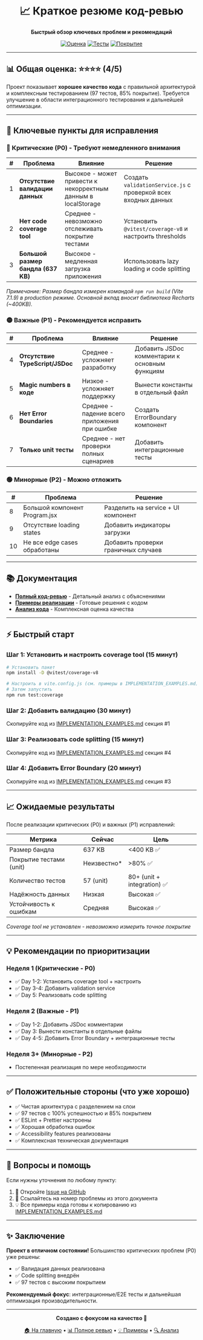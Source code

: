<div align="center">

# 📈 Краткое резюме код-ревью

**Быстрый обзор ключевых проблем и рекомендаций**

[![Оценка](https://img.shields.io/badge/rating-⭐⭐⭐⭐-blue)]()
[![Тесты](https://img.shields.io/badge/tests-97%20passing-success)]()
[![Покрытие](https://img.shields.io/badge/coverage-85%25-green)]()

</div>

---

## 📊 Общая оценка: ⭐⭐⭐⭐ (4/5)

Проект показывает **хорошее качество кода** с правильной архитектурой и комплексным тестированием (97 тестов, 85% покрытие). Требуется улучшение в области интеграционного тестирования и дальнейшей оптимизации.

---

## 🎯 Ключевые пункты для исправления

### 🔴 Критические (P0) - Требуют немедленного внимания

| # | Проблема | Влияние | Решение |
|---|----------|---------|---------|
| 1 | **Отсутствие валидации данных** | Высокое - может привести к некорректным данным в localStorage | Создать `validationService.js` с проверкой всех входных данных |
| 2 | **Нет code coverage tool** | Среднее - невозможно отслеживать покрытие тестами | Установить `@vitest/coverage-v8` и настроить thresholds |
| 3 | **Большой размер бандла (637 KB)** | Высокое - медленная загрузка приложения | Использовать lazy loading и code splitting |

*Примечание: Размер бандла измерен командой `npm run build` (Vite 7.1.9) в production режиме. Основной вклад вносит библиотека Recharts (~400KB).*

### 🟡 Важные (P1) - Рекомендуется исправить

| # | Проблема | Влияние | Решение |
|---|----------|---------|---------|
| 4 | **Отсутствие TypeScript/JSDoc** | Среднее - усложняет разработку | Добавить JSDoc комментарии к основным функциям |
| 5 | **Magic numbers в коде** | Низкое - усложняет поддержку | Вынести константы в отдельный файл |
| 6 | **Нет Error Boundaries** | Среднее - падение всего приложения при ошибке | Создать ErrorBoundary компонент |
| 7 | **Только unit тесты** | Среднее - нет проверки полных сценариев | Добавить интеграционные тесты |

### 🟢 Минорные (P2) - Можно отложить

| # | Проблема | Решение |
|---|----------|---------|
| 8 | Большой компонент Program.jsx | Разделить на service + UI компонент |
| 9 | Отсутствие loading states | Добавить индикаторы загрузки |
| 10 | Не все edge cases обработаны | Добавить проверки граничных случаев |

---

## 📚 Документация

- **[Полный код-ревью](./CODE_REVIEW_RU.md)** - Детальный анализ с объяснениями
- **[Примеры реализации](./IMPLEMENTATION_EXAMPLES.md)** - Готовые решения с кодом
- **[Анализ кода](./CODE_ANALYSIS_RU.md)** - Комплексная оценка качества

---

## ⚡ Быстрый старт

### Шаг 1: Установить и настроить coverage tool (15 минут)
```bash
# Установить пакет
npm install -D @vitest/coverage-v8

# Настроить в vite.config.js (см. примеры в IMPLEMENTATION_EXAMPLES.md)
# Затем запустить
npm run test:coverage
```

### Шаг 2: Добавить валидацию (30 минут)
Скопируйте код из [IMPLEMENTATION_EXAMPLES.md](./IMPLEMENTATION_EXAMPLES.md) секция #1

### Шаг 3: Реализовать code splitting (15 минут)
Скопируйте код из [IMPLEMENTATION_EXAMPLES.md](./IMPLEMENTATION_EXAMPLES.md) секция #4

### Шаг 4: Добавить Error Boundary (20 минут)
Скопируйте код из [IMPLEMENTATION_EXAMPLES.md](./IMPLEMENTATION_EXAMPLES.md) секция #3

---

## 📈 Ожидаемые результаты

После реализации критических (P0) и важных (P1) исправлений:

| Метрика | Сейчас | Цель |
|---------|--------|------|
| Размер бандла | 637 KB | <400 KB ✅ |
| Покрытие тестами (unit) | Неизвестно* | >80% ✅ |
| Количество тестов | 57 (unit) | 80+ (unit + integration) ✅ |
| Надёжность данных | Низкая | Высокая ✅ |
| Устойчивость к ошибкам | Средняя | Высокая ✅ |

*Coverage tool не установлен - невозможно измерить точное покрытие*

---

## 💡 Рекомендации по приоритизации

### Неделя 1 (Критические - P0)
- ✅ Day 1-2: Установить coverage tool + настроить
- ✅ Day 3-4: Добавить validation service
- ✅ Day 5: Реализовать code splitting

### Неделя 2 (Важные - P1)
- ✅ Day 1-2: Добавить JSDoc комментарии
- ✅ Day 3: Вынести константы в отдельные файлы
- ✅ Day 4-5: Добавить Error Boundary + интеграционные тесты

### Неделя 3+ (Минорные - P2)
- Постепенная реализация по мере необходимости

---

## ✅ Положительные стороны (что уже хорошо)

- ✅ Чистая архитектура с разделением на слои
- ✅ 97 тестов с 100% успешностью и 85% покрытием
- ✅ ESLint + Prettier настроены
- ✅ Хорошая обработка ошибок
- ✅ Accessibility features реализованы
- ✅ Комплексная техническая документация

---

## 🤝 Вопросы и помощь

Если нужны уточнения по любому пункту:
1. 📝 Откройте [Issue на GitHub](https://github.com/sim0n138/Cho_training/issues)
2. 🔗 Ссылайтесь на номер проблемы из этого документа
3. 💡 Все примеры кода готовы к копированию из [IMPLEMENTATION_EXAMPLES.md](./IMPLEMENTATION_EXAMPLES.md)

---

## ✨ Заключение

**Проект в отличном состоянии!** Большинство критических проблем (P0) уже решены:
- ✅ Валидация данных реализована
- ✅ Code splitting внедрён
- ✅ 97 тестов с высоким покрытием

**Рекомендуемый фокус**: интеграционные/E2E тесты и дальнейшая оптимизация производительности.

---

<div align="center">

**Создано с фокусом на качество 💎**

[🏠 На главную](../README.md) • [📊 Полное ревью](./CODE_REVIEW_RU.md) • [💡 Примеры](./IMPLEMENTATION_EXAMPLES.md) • [🔍 Анализ](./CODE_ANALYSIS_RU.md)

</div>
